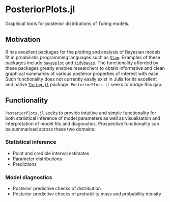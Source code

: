 # PosteriorPlots.jl
Graphical tools for posterior distributions of Turing models.

## Motivation

R has excellent packages for the plotting and analysis of Bayesian models fit in proabilistic programming languages such as [`Stan`](https://mc-stan.org). Examples of these packages include [`bayesplot`](http://mc-stan.org/bayesplot/) and [`tidybayes`](http://mjskay.github.io/tidybayes/). The functionality afforded by these packages greatly enables researchers to obtain informative and clean graphical summaries of various posterior properties of interest with ease. Such functionality does not currently easily exist in Julia for its excellent and native [`Turing.jl`](https://turing.ml/stable/) package. `PosteriorPlots.jl` seeks to bridge this gap.

## Functionality

`PosteriorPlots.jl` seeks to provide intuitive and simple functionality for both statistical inference of model parameters as well as visualisation and interpretation of model fits and diagnostics. Prospective functionality can be summarised across these two domains:

### Statistical inference

* Point and credible interval estimates
* Parameter distributions
* Predictions

### Model diagnostics

* Posterior predictive checks of distribution
* Posterior predictive checks of probability mass and probability density
